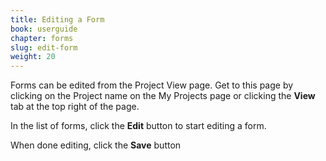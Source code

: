 ```yaml
---
title: Editing a Form
book: userguide
chapter: forms
slug: edit-form
weight: 20
---
```

<p>Forms can be edited from the Project View page. Get to this page by clicking on the Project name on the My Projects page or clicking the <strong>View</strong> tab at the top right of the page. </p>
<p>In the list of forms, click the <strong>Edit</strong> button to start editing a form.</p>
<p>When done editing, click the <strong>Save</strong> button</p>
